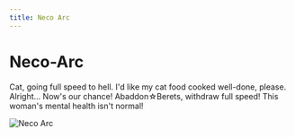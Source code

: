 ```yaml
---
title: Neco Arc
---
```


# Neco-Arc

Cat, going full speed to hell. I'd like my cat food cooked well-done, please. Alright... Now's our chance!
Abaddon☆Berets, withdraw full speed! This woman's mental health isn't normal!

![Neco Arc](@annihilation-list/neco-arc/NecoArc.webp)
